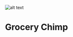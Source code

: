 ![alt text](https://github.com/SoftwareChimp/GroceryChimp/blob/main/logo.jpg?raw=true)

# Grocery Chimp
